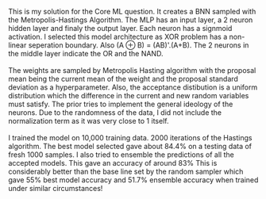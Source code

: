 <p> This is my solution for the Core ML question. It creates a BNN sampled with the Metropolis-Hastings Algorithm.
  The MLP has an input layer, a 2 neuron hidden layer and finaly the output layer. Each neuron has a signmoid activation. 
  I selected this model architecture as XOR problem has a non-linear seperation boundary. Also (A ⊕ B) = (AB)'.(A+B). The 2 neurons in the middle layer indicate the OR and the NAND.
  <br>
  <br>
  The weights are sampled by Metropolis Hasting algorithm with the proposal mean being the current mean of the weight and the proposal standard deviation as a hyperparameter.
  Also, the acceptance distibution is a uniform distribution which the difference in the current and new random variables must satisfy. The prior tries to implement the general ideology 
  of the neurons. Due to the randomness of the data, I did not include the normalization term as it was very close to 1 itself.
  <br>
  <br>
  I trained the model on 10,000 training data. 2000 iterations of the Hastings algorithm. The best model selected gave about 84.4% on a testing data of fresh 1000 samples. I also tried to ensemble the predictions of all the accepted models. This gave an accuracy of around 83%
  This is considerably better than the base line set by the random sampler which gave 55% best model accuracy and 51.7% ensemble accuracy when trained under similar circumstances!
  <br>
  <br>
 <p>
   
  
